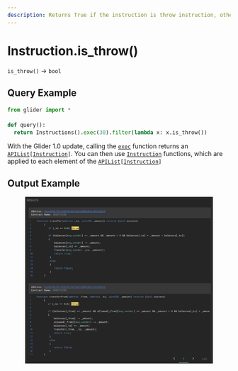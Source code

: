 ```yaml
---
description: Returns True if the instruction is throw instruction, otherwise returns False.
---
```


# Instruction.is\_throw()

`is_throw()` -> `bool`

## Query Example

```python
from glider import *

def query():
  return Instructions().exec(30).filter(lambda x: x.is_throw())
```

With the Glider 1.0 update, calling the [`exec`](../instructions/instructions.exec.md) function returns an [`APIList`](../iterables/apilist.md)`[`[`Instruction`](./)`]`. You can then use [`Instruction`](./) functions, which are applied to each element of the [`APIList`](../iterables/apilist.md)`[`[`Instruction`](./)`]`

## Output Example

<figure><img src="../../.gitbook/assets/image (1) (1) (1) (1) (1) (1) (1).png" alt=""><figcaption></figcaption></figure>
